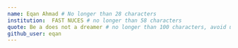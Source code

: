 ```yaml
---
name: Eqan Ahmad # No longer than 28 characters
institution:  FAST NUCES # no longer than 58 characters
quote: Be a does not a dreamer # no longer than 100 characters, avoid using quotes(") to guarantee the format remains the same.
github_user: eqan
---
```

